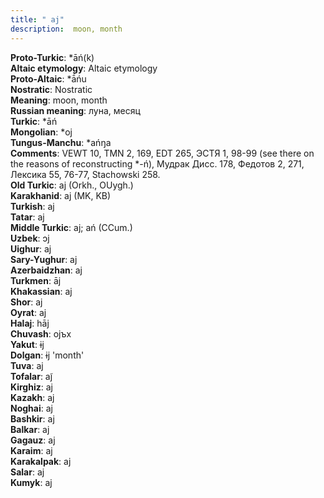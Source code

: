 ```yaml
---
title: " aj"
description:  moon, month
---
```


<strong>Proto-Turkic</strong>:  *āń(k)<br>
<strong>Altaic etymology</strong>:  Altaic etymology<br>
<strong> Proto-Altaic</strong>:  *ā́ńu<br>
<strong>Nostratic</strong>:  Nostratic<br>
<strong>Meaning</strong>:  moon, month<br>
<strong>Russian meaning</strong>:  луна, месяц<br>
<strong>Turkic</strong>:  *āń<br>
<strong>Mongolian</strong>:  *oj<br>
<strong>Tungus-Manchu</strong>:  *ańŋa<br>
<strong>Comments</strong>:  VEWT 10, TMN 2, 169, EDT 265, ЭСТЯ 1, 98-99 (see there on the reasons of reconstructing *-ń), Мудрак Дисс. 178, Федотов 2, 271, Лексика 55, 76-77, Stachowski 258.<br>
<strong>Old Turkic</strong>:  aj (Orkh., OUygh.)<br>
<strong>Karakhanid</strong>:  aj (MK, KB)<br>
<strong>Turkish</strong>:  aj<br>
<strong>Tatar</strong>:  aj<br>
<strong>Middle Turkic</strong>:  aj; ań (CCum.)<br>
<strong>Uzbek</strong>:  ɔj<br>
<strong>Uighur</strong>:  aj<br>
<strong>Sary-Yughur</strong>:  aj<br>
<strong>Azerbaidzhan</strong>:  aj<br>
<strong>Turkmen</strong>:  āj<br>
<strong>Khakassian</strong>:  aj<br>
<strong>Shor</strong>:  aj<br>
<strong>Oyrat</strong>:  aj<br>
<strong>Halaj</strong>:  hāj<br>
<strong>Chuvash</strong>:  ojъx<br>
<strong>Yakut</strong>:  ɨj<br>
<strong>Dolgan</strong>:  ɨj 'month'<br>
<strong>Tuva</strong>:  aj<br>
<strong>Tofalar</strong>:  aj̃<br>
<strong>Kirghiz</strong>:  aj<br>
<strong>Kazakh</strong>:  aj<br>
<strong>Noghai</strong>:  aj<br>
<strong>Bashkir</strong>:  aj<br>
<strong>Balkar</strong>:  aj<br>
<strong>Gagauz</strong>:  aj<br>
<strong>Karaim</strong>:  aj<br>
<strong>Karakalpak</strong>:  aj<br>
<strong>Salar</strong>:  aj<br>
<strong>Kumyk</strong>:  aj<br>


